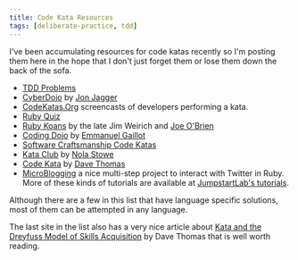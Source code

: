 ```yaml
---
title: Code Kata Resources
tags: [deliberate-practice, tdd]
---
```


I've been accumulating resources for code katas recently so I'm posting
them here in the hope that I don't just forget them or lose them down the
back of the sofa.

- [TDD Problems](https://sites.google.com/site/tddproblems/all-problems-1)
- [CyberDojo](http://www.cyber-dojo.com/) by [Jon Jagger](http://jonjagger.blogspot.co.uk/)
- [CodeKatas.Org](http://codekatas.org/) screencasts of developers performing a kata.
- [Ruby Quiz](http://rubyquiz.com/)
- [Ruby Koans](http://rubykoans.com/) by the late Jim Weirich and [Joe O'Brien](http://twitter.com/objo)
- [Coding Dojo](http://codingdojo.org/) by [Emmanuel Gaillot](http://codingdojo.org/cgi-bin/index.pl?EmmanuelGaillot)
- [Software Craftsmanship Code Katas](http://katas.softwarecraftsmanship.org/)
- [Kata Club](http://www.kataclub.com/) by [Nola Stowe](http://blog.rubygeek.com/)
- [Code Kata](http://codekata.com/) by [Dave Thomas](http://pragdave.me/)
- [MicroBlogging](http://tutorials.jumpstartlab.com/projects/microblogger.html) a nice
  multi-step project to interact with Twitter in Ruby. More of these kinds of tutorials are
  available at [JumpstartLab's tutorials](http://tutorials.jumpstartlab.com/).

Although there are a few in this list that have language specific solutions,
most of them can be attempted in any language.

The last site in the list also has a very nice article about
[Kata and the Dreyfuss Model of Skills Acquisition](http://codekata.com/kata/kata-kumite-koan-and-dreyfus/)
by Dave Thomas that is well worth reading.
